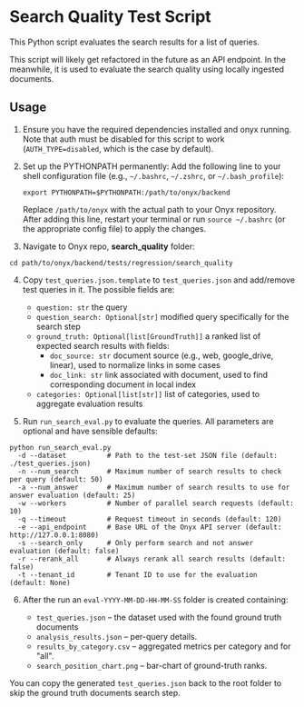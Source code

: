 # Search Quality Test Script

This Python script evaluates the search results for a list of queries.

This script will likely get refactored in the future as an API endpoint.
In the meanwhile, it is used to evaluate the search quality using locally ingested documents.

## Usage

1. Ensure you have the required dependencies installed and onyx running. Note that auth must be disabled for this script to work (`AUTH_TYPE=disabled`, which is the case by default).

2. Set up the PYTHONPATH permanently:
   Add the following line to your shell configuration file (e.g., `~/.bashrc`, `~/.zshrc`, or `~/.bash_profile`):
   ```
   export PYTHONPATH=$PYTHONPATH:/path/to/onyx/backend
   ```
   Replace `/path/to/onyx` with the actual path to your Onyx repository.
   After adding this line, restart your terminal or run `source ~/.bashrc` (or the appropriate config file) to apply the changes.

3. Navigate to Onyx repo, **search_quality** folder:

```
cd path/to/onyx/backend/tests/regression/search_quality
```

4. Copy `test_queries.json.template` to `test_queries.json` and add/remove test queries in it. The possible fields are:

   - `question: str` the query
   - `question_search: Optional[str]` modified query specifically for the search step
   - `ground_truth: Optional[list[GroundTruth]]` a ranked list of expected search results with fields:
      - `doc_source: str` document source (e.g., web, google_drive, linear), used to normalize links in some cases
      - `doc_link: str` link associated with document, used to find corresponding document in local index
   - `categories: Optional[list[str]]` list of categories, used to aggregate evaluation results

5. Run `run_search_eval.py` to evaluate the queries.  All parameters are optional and have sensible defaults:

```
python run_search_eval.py
  -d --dataset          # Path to the test-set JSON file (default: ./test_queries.json)
  -n --num_search       # Maximum number of search results to check per query (default: 50)
  -a --num_answer       # Maximum number of search results to use for answer evaluation (default: 25)
  -w --workers          # Number of parallel search requests (default: 10)
  -q --timeout          # Request timeout in seconds (default: 120)
  -e --api_endpoint     # Base URL of the Onyx API server (default: http://127.0.0.1:8080)
  -s --search_only      # Only perform search and not answer evaluation (default: false)
  -r --rerank_all       # Always rerank all search results (default: false)
  -t --tenant_id        # Tenant ID to use for the evaluation (default: None)
```

6. After the run an `eval-YYYY-MM-DD-HH-MM-SS` folder is created containing:

   * `test_queries.json`   – the dataset used with the found ground truth documents
   * `analysis_results.json` – per-query details.
   * `results_by_category.csv` – aggregated metrics per category and for "all".
   * `search_position_chart.png` – bar-chart of ground-truth ranks.

You can copy the generated `test_queries.json` back to the root folder to skip the ground truth documents search step.